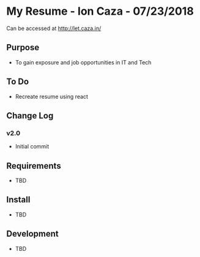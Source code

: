 # My Resume - Ion Caza - 07/23/2018

Can be accessed at <http://let.caza.in/>

## Purpose

* To gain exposure and job opportunities in IT and Tech

## To Do

* Recreate resume using react

## Change Log

### v2.0

* Initial commit

## Requirements

* TBD

## Install

* TBD

## Development

* TBD
